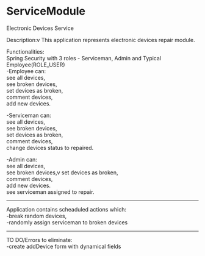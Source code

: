 # ServiceModule
Electronic Devices Service<br>

Description:v
This application represents electronic devices repair module.<br>

Functionalities:<br>
Spring Security with 3 roles - Serviceman, Admin and Typical Employee(ROLE_USER)<br>
-Employee can:<br>
see all devices,<br>
see broken devices,<br>
set devices as broken,<br>
comment devices,<br>
add new devices.<br>

-Serviceman can:<br>
see all devices,<br>
see broken devices,<br>
set devices as broken,<br>
comment devices,<br>
change devices status to repaired.<br>

-Admin can:<br>
see all devices,<br>
see broken devices,v
set devices as broken,<br>
comment devices,<br>
add new devices.<br>
see serviceman assigned to repair.<br>

<hr>

Application contains scheaduled actions which:<br>
-break random devices,<br>
-randomly assign serviceman to broken devices<br>

<hr>

TO DO/Errors to eliminate:<br>
-create addDevice form with dynamical fields<br>

